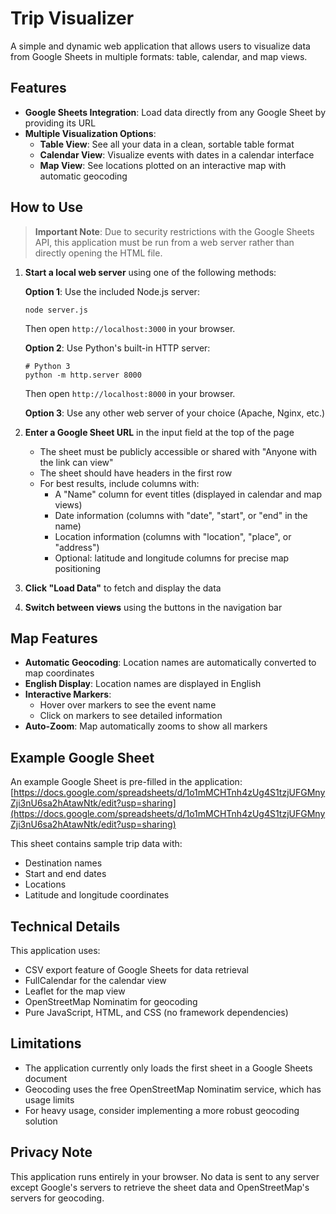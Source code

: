 # Trip Visualizer

A simple and dynamic web application that allows users to visualize data from Google Sheets in multiple formats: table, calendar, and map views.

## Features

- **Google Sheets Integration**: Load data directly from any Google Sheet by providing its URL
- **Multiple Visualization Options**:
  - **Table View**: See all your data in a clean, sortable table format
  - **Calendar View**: Visualize events with dates in a calendar interface
  - **Map View**: See locations plotted on an interactive map with automatic geocoding

## How to Use

> **Important Note**: Due to security restrictions with the Google Sheets API, this application must be run from a web server rather than directly opening the HTML file.

1. **Start a local web server** using one of the following methods:
   
   **Option 1**: Use the included Node.js server:
   ```
   node server.js
   ```
   Then open `http://localhost:3000` in your browser.
   
   **Option 2**: Use Python's built-in HTTP server:
   ```
   # Python 3
   python -m http.server 8000
   ```
   Then open `http://localhost:8000` in your browser.
   
   **Option 3**: Use any other web server of your choice (Apache, Nginx, etc.)
   
2. **Enter a Google Sheet URL** in the input field at the top of the page
   - The sheet must be publicly accessible or shared with "Anyone with the link can view"
   - The sheet should have headers in the first row
   - For best results, include columns with:
     - A "Name" column for event titles (displayed in calendar and map views)
     - Date information (columns with "date", "start", or "end" in the name)
     - Location information (columns with "location", "place", or "address")
     - Optional: latitude and longitude columns for precise map positioning

3. **Click "Load Data"** to fetch and display the data
4. **Switch between views** using the buttons in the navigation bar

## Map Features

- **Automatic Geocoding**: Location names are automatically converted to map coordinates
- **English Display**: Location names are displayed in English
- **Interactive Markers**: 
  - Hover over markers to see the event name
  - Click on markers to see detailed information
- **Auto-Zoom**: Map automatically zooms to show all markers

## Example Google Sheet

An example Google Sheet is pre-filled in the application:
[https://docs.google.com/spreadsheets/d/1o1mMCHTnh4zUg4S1tzjUFGMnyZji3nU6sa2hAtawNtk/edit?usp=sharing](https://docs.google.com/spreadsheets/d/1o1mMCHTnh4zUg4S1tzjUFGMnyZji3nU6sa2hAtawNtk/edit?usp=sharing)

This sheet contains sample trip data with:
- Destination names
- Start and end dates
- Locations
- Latitude and longitude coordinates

## Technical Details

This application uses:
- CSV export feature of Google Sheets for data retrieval
- FullCalendar for the calendar view
- Leaflet for the map view
- OpenStreetMap Nominatim for geocoding
- Pure JavaScript, HTML, and CSS (no framework dependencies)

## Limitations

- The application currently only loads the first sheet in a Google Sheets document
- Geocoding uses the free OpenStreetMap Nominatim service, which has usage limits
- For heavy usage, consider implementing a more robust geocoding solution

## Privacy Note

This application runs entirely in your browser. No data is sent to any server except Google's servers to retrieve the sheet data and OpenStreetMap's servers for geocoding.
